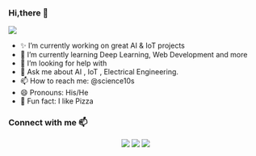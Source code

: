 ### Hi,there 👋 
![](https://komarev.com/ghpvc/?username=AI-MOO&color=brightgreen)

<!--
**AI-MOO/AI-MOO** is a ✨ _special_ ✨ repository because its `README.md` (this file) appears on your GitHub profile.
-->

- ✨ I’m currently working on great AI & IoT projects 
- 🌱 I’m currently learning Deep Learning, Web Development and more  
- 🤔 I’m looking for help with 
- 💬 Ask me about AI , IoT , Electrical Engineering.
- 📫 How to reach me: @science10s
- 😄 Pronouns: His/He
- 🍕 Fun fact: I like Pizza 


### Connect with me 📫
<p align="center">
<a href="https://twitter.com/Science10S"><img src="https://img.shields.io/badge/Twitter-%231DA1F2.svg?&logo=twitter&logoColor=white" /></a>
<a href="https://github.com/AI-MOO"><img src="https://img.shields.io/badge/Github-%23323131.svg?&logo=github&logoColor=white" /></a>
<a href="https://www.linkedin.com/in/mohamad-osman-60224b1a4"><img src="https://img.shields.io/badge/Linkedin-%230077B5.svg?&logo=linkedin&logoColor=white" /></a>
</p>


